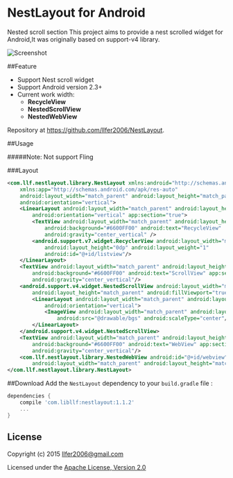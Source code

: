 # NestLayout for Android
Nested scroll section
This project aims to provide a nest scrolled widget for Android,It was originally based on support-v4 library.      

![Screenshot](https://github.com/llfer2006/NestLayout/blob/master/images/23.gif)

##Feature
 * Support Nest scroll widget
 * Support Android version 2.3+
 * Current work width:
      * **RecycleView**
      * **NestedScrollView**
      * **NestedWebView**    


Repository at <https://github.com/llfer2006/NestLayout>.
 
##Usage

#####Note: Not support Fling

###Layout
``` xml
<com.llf.nestlayout.library.NestLayout xmlns:android="http://schemas.android.com/apk/res/android"
    xmlns:app="http://schemas.android.com/apk/res-auto"
    android:layout_width="match_parent" android:layout_height="match_parent"
    android:orientation="vertical">
    <LinearLayout android:layout_width="match_parent" android:layout_height="match_parent"
        android:orientation="vertical" app:section="true">
        <TextView android:layout_width="match_parent" android:layout_height="48dp"
            android:background="#6600FF00" android:text="RecycleView"
            android:gravity="center_vertical" />
        <android.support.v7.widget.RecyclerView android:layout_width="match_parent"
            android:layout_height="0dp" android:layout_weight="1"
            android:id="@+id/listview"/>
    </LinearLayout>
    <TextView android:layout_width="match_parent" android:layout_height="48dp"
        android:background="#6600FF00" android:text="ScrollView" app:section="true"
        android:gravity="center_vertical"/>
    <android.support.v4.widget.NestedScrollView android:layout_width="match_parent"
        android:layout_height="match_parent" android:fillViewport="true">
        <LinearLayout android:layout_width="match_parent" android:layout_height="match_parent"
            android:orientation="vertical">
            <ImageView android:layout_width="match_parent" android:layout_height="match_parent"
                android:src="@drawable/bgs" android:scaleType="center"/>
        </LinearLayout>
    </android.support.v4.widget.NestedScrollView>
    <TextView android:layout_width="match_parent" android:layout_height="48dp"
        android:background="#6600FF00" android:text="WebView" app:section="true"
        android:gravity="center_vertical"/>
    <com.llf.nestlayout.library.NestedWebView android:id="@+id/webview"
        android:layout_width="match_parent" android:layout_height="match_parent"/>
</com.llf.nestlayout.library.NestLayout>
```
##Download
Add the `NestLayout` dependency to your `build.gradle` file :
```groovy
dependencies {
    compile 'com.libllf:nestlayout:1.1.2'
    ...
}
```
## License
Copyright (c) 2015 llfer2006@gmail.com

Licensed under the [Apache License, Version 2.0](http://www.apache.org/licenses/LICENSE-2.0.html)
